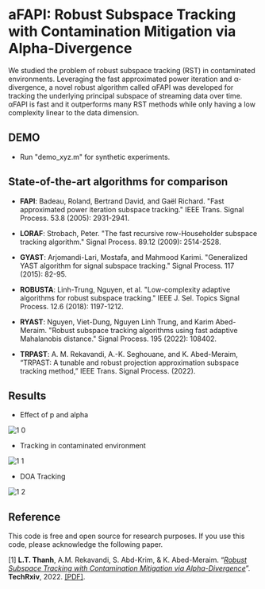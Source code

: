# aFAPI: Robust Subspace Tracking with Contamination Mitigation via Alpha-Divergence

We studied the problem of robust subspace tracking (RST) in contaminated environments. Leveraging the fast approximated power iteration and α-divergence, a novel robust algorithm called αFAPI was developed for tracking the underlying principal subspace of streaming data over time. αFAPI is fast and
it outperforms many RST methods while only having a low complexity linear to the data dimension. 


## DEMO

+ Run "demo_xyz.m" for synthetic experiments.

## State-of-the-art algorithms for comparison

+ **FAPI**: Badeau, Roland, Bertrand David, and Gaël Richard. "Fast approximated power iteration subspace tracking." IEEE Trans. Signal Process. 53.8 (2005): 2931-2941.

+ **LORAF**: Strobach, Peter. "The fast recursive row-Householder subspace tracking algorithm." Signal Process. 89.12 (2009): 2514-2528.

+ **GYAST**: Arjomandi-Lari, Mostafa, and Mahmood Karimi. "Generalized YAST algorithm for signal subspace tracking." Signal Process. 117 (2015): 82-95.

+ **ROBUSTA**: Linh-Trung, Nguyen, et al. "Low-complexity adaptive algorithms for robust subspace tracking." IEEE J. Sel. Topics Signal Process. 12.6 (2018): 1197-1212.

+ **RYAST**: Nguyen, Viet-Dung, Nguyen Linh Trung, and Karim Abed-Meraim. "Robust subspace tracking algorithms using fast adaptive Mahalanobis distance." Signal Process. 195 (2022): 108402.


+ **TRPAST**: A. M. Rekavandi, A.-K. Seghouane, and K. Abed-Meraim, “TRPAST: A tunable and robust projection approximation subspace tracking method,” IEEE Trans. Signal Process. (2022). 


## Results

+ Effect of p and alpha

![1 0](https://user-images.githubusercontent.com/26319211/197474765-75e53a21-1333-4c33-9595-460663db1d69.PNG)


+ Tracking in contaminated environment

![1 1](https://user-images.githubusercontent.com/26319211/197474872-10db5b21-8841-4a2f-9320-51e739596733.PNG)


+ DOA Tracking

![1 2](https://user-images.githubusercontent.com/26319211/197474904-85e9da77-542e-4d45-bc99-644e66222aba.PNG)

## Reference

This code is free and open source for research purposes. If you use this code, please acknowledge the following paper.

[1] **L.T. Thanh**, A.M. Rekavandi, S. Abd-Krim, & K. Abed-Meraim. “[*Robust Subspace Tracking with Contamination Mitigation via Alpha-Divergence*](https://)”. **TechRxiv**, 2022. [[PDF]](https://thanhtbt.github.io/files/2023_aFAPI.pdf).

